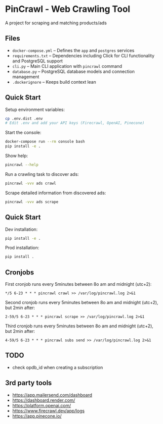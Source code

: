 # PinCrawl - Web Crawling Tool

A project for scraping and matching products/ads

## Files
- `docker-compose.yml` – Defines the `app` and `postgres` services
- `requirements.txt` – Dependencies including Click for CLI functionality and PostgreSQL support
- `cli.py` – Main CLI application with `pincrawl` command
- `database.py` – PostgreSQL database models and connection management
- `.dockerignore` – Keeps build context lean

## Quick Start

Setup environment variables:
```bash
cp .env.dist .env
# Edit .env and add your API keys (Firecrawl, OpenAI, Pinecone)
```

Start the console:
```bash
docker-compose run --rm console bash
pip install -e .
```

Show help:
```bash
pincrawl --help
```

Run a crawling task to discover ads:
```bash
pincrawl -vvv ads crawl
```

Scrape detailed information from discovered ads:
```bash
pincrawl -vvv ads scrape
```

## Quick Start

Dev installation:
```bash
pip install -e .
```

Prod installation:
```bash
pip install .
```

## Cronjobs

First cronjob runs every 5minutes between 8o am and midnight (utc+2):

```
*/5 6-23 * * * pincrawl crawl >> /var/log/pincrawl.log 2>&1
```

Second cronjob runs every 5minutes between 8o am and midnight (utc+2), but 2min after:

```
2-59/5 6-23 * * * pincrawl scrape >> /var/log/pincrawl.log 2>&1
```

Third cronjob runs every 5minutes between 8o am and midnight (utc+2), but 2min after:

```
4-59/5 6-23 * * * pincrawl subs send >> /var/log/pincrawl.log 2>&1
```

## TODO

- check opdb_id when creating a subscription

## 3rd party tools

* https://app.mailersend.com/dashboard
* https://dashboard.render.com/
* https://platform.openai.com/
* https://www.firecrawl.dev/app/logs
* https://app.pinecone.io/